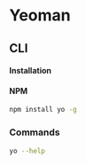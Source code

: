 # Yeoman

## CLI

#### Installation

#### NPM

```sh
npm install yo -g
```

### Commands

```sh
yo --help
```
